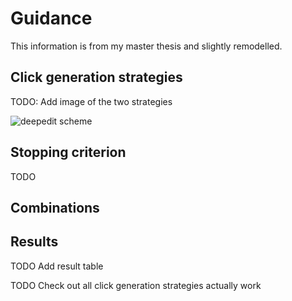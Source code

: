 # Guidance

This information is from my master thesis and slightly remodelled.

## Click generation strategies

TODO: Add image of the two strategies


<img src="test.png" alt="deepedit scheme">


## Stopping criterion

TODO

## Combinations

## Results

TODO Add result table



TODO Check out all click generation strategies actually work

